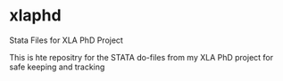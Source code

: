 # xlaphd
Stata Files for XLA PhD Project

This is hte repositry for the STATA do-files from  my XLA PhD project for safe keeping and tracking
